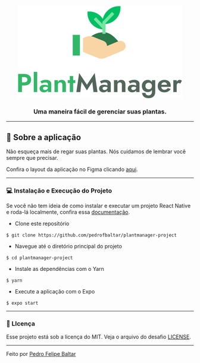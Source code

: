 <div align="center">
  <img src="/assets/logo.svg">
</div>

<h3 align="center">
  Uma maneira fácil de gerenciar suas plantas.
</h3>

---

## 🚀 Sobre a aplicação

Não esqueça mais de regar suas plantas. Nós cuidamos de lembrar você sempre que precisar.

Confira o layout da aplicação no Figma clicando [aqui](https://www.figma.com/file/IhQRtrOZdu3TrvkPYREzOy/PlantManager/duplicate).

---

### 💻 Instalação e Execução do Projeto

Se você não tem ideia de como instalar e executar um projeto React Native e roda-lá localmente, confira essa [documentação](https://www.notion.so/Configura-es-do-ambiente-79e0e4c3e992462a9b11f2745b0f2785).

- Clone este repositório

```
$ git clone https://github.com/pedrofbaltar/plantmanager-project
```

- Navegue até o diretório principal do projeto

```
$ cd plantmanager-project
```

- Instale as dependências com o Yarn

```
$ yarn
```

- Execute a aplicação com o Expo

```
$ expo start
```

---

### 📜 LIcença

Esse projeto está sob a licença do MIT. Veja o arquivo do desafio [LICENSE](LICENSE).

---

Feito por <a href="https://www.linkedin.com/in/pedro-felipe-baltar-2a26a31ab/">Pedro Felipe Baltar</a>